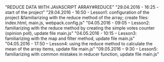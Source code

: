 ﻿"REDUCE DATA WITH JAVASCRIPT ARRAY#REDUCE" 
"29.04.2016 - 16:25 - start of the project" 
"29.04.2016 - 16:50 - Lesson1: configuration of the project &familiarizing with the reduce method of the array; create files: index.html, main.js, webpack.config.js" 
"04.05.2016 - 09:05 – Lesson2: familiarizing with the reduce method by creating the simple votes counter (opinion poll), update file main.js" 
"04.05.2016 - 10:15 – Lesson3: familiarizing with the map and filter method, update file main.js" 
"04.05.2016 - 17:50 – Lesson4: using the reduce method to calculate the mean of the array items, update file main.js" 
"09.05.2016 – 9:30 – Lesson5: familiarizing with common mistakes in reducer function, update file main.js" 
